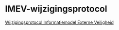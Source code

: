 # IMEV-wijzigingsprotocol
[Wijzigingsprotocol Informatiemodel Externe Veiligheid](https://geonovum.github.io/IMEV-wijzigingsprotocol/)
